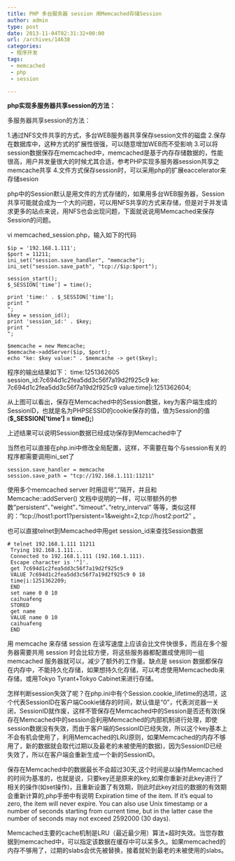 ```yaml
---
title: PHP 多台服务器 session 用Memcached存储Session
author: admin
type: post
date: 2013-11-04T02:31:32+00:00
url: /archives/14638
categories:
 - 程序开发
tags:
 - memcached
 - php
 - session

---
```

**php实现多服务器共享session的方法：**

多服务器共享session的方法：

1.通过NFS文件共享的方式，多台WEB服务器共享保存session文件的磁盘
2.保存在数据库中，这种方式的扩展性很强，可以随意增加WEB而不受影响
3.可以将session数据保存在memcached中，memcached是基于内存存储数据的，性能很高，用户并发量很大的时候尤其合适，参考PHP实现多服务器session共享之memcache共享
4.文件方式保存session时，可以采用php的扩展eaccelerator来存储sesion

php中的Session默认是用文件的方式存储的，如果用多台WEB服务器，Session共享可能就会成为一个大的问题，可以用NFS共享的方式来存储，但是对于并发请求更多的站点来说，用NFS也会出现问题，下面就说说用Memcached来保存Session的问题。

vi memcached_session.php，输入如下的代码

```
$ip = '192.168.1.111';
$port = 11211;
ini_set("session.save_handler", "memcache");
ini_set("session.save_path", "tcp://$ip:$port");

session_start();
$_SESSION['time'] = time();

print 'time:' . $_SESSION['time'];
print "
";
$key = session_id();
print 'session_id:' . $key;
print "
";

$memcache = new Memcache;
$memcache->addServer($ip, $port);
echo "ke: $key value:" . $memcache -> get($key);

```

程序的输出结果如下：
time:1251362605
session_id:7c694d1c2fea5dd3c56f7a19d2f925c9
ke: 7c694d1c2fea5dd3c56f7a19d2f925c9 value:time|i:1251362604;

从上图可以看出，保存在Memcached中的Session数据，key为客户端生成的SessionID，也就是名为PHPSESSID的cookie保存的值，值为Session的值(**$_SESSION[‘time’] = time();**)

上述结果可以说明Session数据已经成功保存到Memcached中了

当然也可以直接在php.ini中修改全局配置，这样，不需要在每个与session有关的程序都需要调用ini_set了

```
session.save_handler = memcache
session.save_path = "tcp://192.168.1.111:11211"

```

使用多个memcached server 时用逗号”,”隔开，并且和 Memcache::addServer() 文档中说明的一样，可以带额外的参数”persistent”、”weight”、”timeout”、”retry_interval” 等等，类似这样的：”tcp://host1:port1?persistent=1&weight=2,tcp://host2:port2″ 。

也可以直接telnet到Memcached中用get session_id来查找Session数据

```
# telnet 192.168.1.111 11211
 Trying 192.168.1.111...
 Connected to 192.168.1.111 (192.168.1.111).
 Escape character is '^]'.
 get 7c694d1c2fea5dd3c56f7a19d2f925c9
 VALUE 7c694d1c2fea5dd3c56f7a19d2f925c9 0 18
 time|i:1251362209;
 END
 set name 0 0 10
 caihuafeng
 STORED
 get name
 VALUE name 0 10
 caihuafeng
 END

```

用 memcache 来存储 session 在读写速度上应该会比文件快很多，而且在多个服务器需要共用 session 时会比较方便，将这些服务器都配置成使用同一组 memcached 服务器就可以，减少了额外的工作量。缺点是 session 数据都保存在内存中，不能持久化存储，如果想持久化存储，可以考虑使用Memcachedb来存储，或用Tokyo Tyrant+Tokyo Cabinet来进行存储。

怎样判断session失效了呢？在php.ini中有个Session.cookie_lifetime的选项，这个代表SessionID在客户端Cookie储存的时间，默认值是“0”，代表浏览器一关闭，SessionID就作废，这样不管保存在Memcached中的Session是否还有效(保存在Memcached中的session会利用Memcached的内部机制进行处理，即使session数据没有失效，而由于客户端的SessionID已经失效，所以这个key基本上不会有机会使用了，利用Memcached的LRU原则，如果Memcached的内存不够用了，新的数据就会取代过期以及最老的未被使用的数据)，因为SessionID已经失效了，所以在客户端会重新生成一个新的SessionID。

保存在Memcached中的数据最长不会超过30天,这个时间是以操作Memcached的时间为基准的，也就是说，只要key还是原来的key,如果你重新对此key进行了相关的操作(如set操作)，且重新设置了有效期，则此时此key对应的数据的有效期会重新计算的,php手册中有说明
Expiration time of the item. If it’s equal to zero, the item will never expire. You can also use Unix timestamp or a number of seconds starting from current time, but in the latter case the number of seconds may not exceed 2592000 (30 days).

Memcached主要的cache机制是LRU（最近最少用）算法+超时失效。当您存数据到memcached中，可以指定该数据在缓存中可以呆多久。如果memcached的内存不够用了，过期的slabs会优先被替换，接着就轮到最老的未被使用的slabs。
